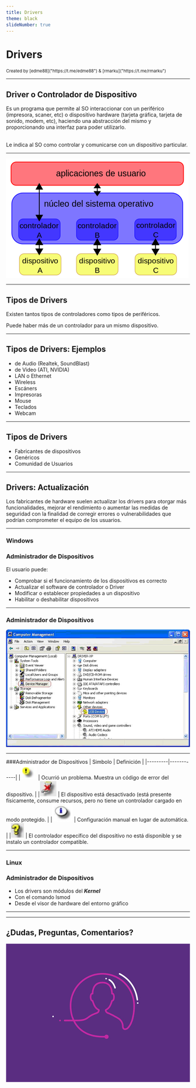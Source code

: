 ```yaml
---
title: Drivers
theme: black
slideNumber: true
---
```


# Drivers
<small>
Created by <i class="fab fa-telegram"></i>
[edme88]("https://t.me/edme88") & 
<i class="fab fa-telegram"></i>
[rmarku]("https://t.me/rmarku")
</small>

---
## Driver o Controlador de Dispositivo
Es un programa que permite al SO interaccionar con un periférico (impresora, scaner, etc) o dispositivo hardware (tarjeta gráfica, tarjeta de sonido, modem, etc), haciendo una abstracción del mismo y proporcionando una interfaz para poder utilizarlo. <br><br>

Le indica al SO como controlar y comunicarse con un dispositivo particular.

---
![Drivers](images/configSO/drivers.png)

---
## Tipos de Drivers
Existen tantos tipos de controladores como tipos de periféricos.

Puede haber más de un controlador para un mismo dispositivo.

---
## Tipos de Drivers: Ejemplos
* de Audio (Realtek, SoundBlast)
* de Video (ATI, NVIDIA)
* LAN o Ethernet
* Wireless
* Escáners
* Impresoras
* Mouse
* Teclados
* Webcam

---
## Tipos de Drivers
* Fabricantes de dispositivos
* Genéricos
* Comunidad de Usuarios

---
## Drivers: Actualización
Los fabricantes de hardware suelen actualizar los drivers para otorgar más funcionalidades, mejorar el rendimiento o aumentar las medidas de seguridad con la finalidad de corregir errores o vulnerabilidades que podrían comprometer el equipo de los usuarios.

---
### Windows
### Administrador de Dispositivos
El usuario puede:
* Comprobar si el funcionamiento de los dispositivos es correcto
* Actualizar el software de controlador o Driver
* Modificar o establecer propiedades a un dispositivo
* Habilitar o deshabilitar dispositivos

---          
### Administrador de Dispositivos
![Administrador de Dispositivos](images/configSO/admDispositivos2.jpg)

---
###Administrador de Dispositivos
| Simbolo | Definición |
|---------|------------|
|![Simbolo1](images/configSO/driver_simbolo1.png) | Ocurrió un problema. Muestra un código de error del dispositivo. |
|![Simbolo2](images/configSO/driver_simbolo2.png) | El dispositivo está desactivado (está presente físicamente, consume recursos, pero no tiene un controlador cargado en modo protegido. |
|![Simbolo3](images/configSO/driver_simbolo3.png) | Configuración manual en lugar de automática. |
|![Simbolo4](images/configSO/driver_simbolo4.png) | El controlador específico del dispositivo no está disponible y se instalo un controlador compatible.

---
### Linux
### Administrador de Dispositivos
* Los drivers son módulos del ***Kernel***
* Con el comando lsmod
* Desde el visor de hardware del entorno gráfico

---
   <!--http://support.hp.com/es-es/document/c00374631 Simbolos de Error de Administrador de dispositivos-->

---
## ¿Dudas, Preguntas, Comentarios?
![DUDAS](images/pregunta.gif)
